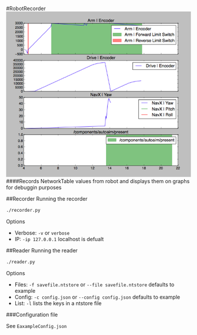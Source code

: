 #RobotRecorder
![ScreenShot](ss.png)
####Records NetworkTable values from robot and displays them on graphs for debuggin purposes

##Recorder
Running the recorder

~~~bash
./recorder.py
~~~

Options

- Verbose: `-v` or `verbose`
- IP: `-ip 127.0.0.1` localhost is defualt

##Reader
Running the reader

~~~bash
./reader.py
~~~

Options

- Files: `-f savefile.ntstore` or `--file savefile.ntstore` defaults to example
- Config: `-c config.json` or `--config config.json` defaults to example
- List: `-l` lists the keys in a ntstore file

###Configuration file

See `EaxampleConfig.json`